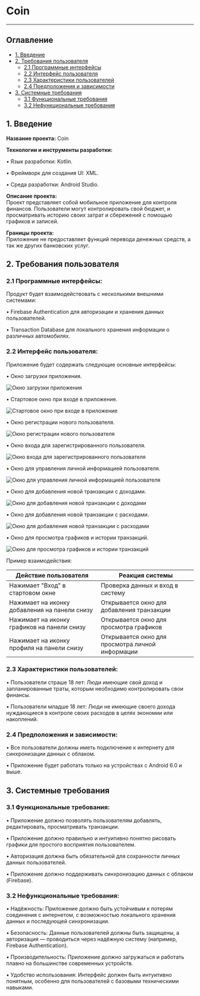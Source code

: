 # Coin
____

## **Оглавление**

- [1. Введение](#intro)
- [2. Требования пользователя](#user_requirements)
  - [2.1 Программные интерфейсы](#interfaces)
  - [2.2 Интерфейс пользователя](#ui)
  - [2.3 Характеристики пользователей](#user_characteristics)
  - [2.4 Предположения и зависимости](#assumptions)
- [3. Системные требования](#system_requirements)
  - [3.1 Функциональные требования](#functional_requirements)
  - [3.2 Нефункциональные требования](#non_functional_requirements)

<a name="intro"></a>
## **1. Введение**

**Название проекта:** Coin

**Технологии и инструменты разработки:**

•	Язык разработки: Kotlin.

•	Фреймворк для создания UI: XML.

•	Среда разработки: Android Studio.

**Описание проекта:**  
Проект представляет собой мобильное приложение для контроля финансов. Пользователи могут контролировать свой бюджет, и просматривать историю своих затрат и сбережений с помощью графиков и записей.

**Границы проекта:**  
Приложение не предоставляет функций перевода денежных средств, а так же других банковских услуг.

<a name="user_requirements"></a>
## **2. Требования пользователя**

<a name="interfaces"></a>
### **2.1 Программные интерфейсы:**

Продукт будет взаимодействовать с несколькими внешними системами:

• Firebase Authentication для авторизации и хранения данных пользователей.

• Transaction Database для локального хранения информации о различных автомобилях.

<a name="ui"></a>
### **2.2 Интерфейс пользователя:**

Приложение будет содержать следующие основные интерфейсы:

• Окно загрузки приложения.
  
  ![Окно загрузки приложения](https://github.com/IlyaLazowski/lab2_ZhTSRPO/blob/main/mocaps/load%20page.png)

• Стартовое окно при входе в приложение.
  
  ![Стартовое окно при входе в приложение](https://github.com/IlyaLazowski/lab2_ZhTSRPO/blob/main/mocaps/start%20page.png)

• Окно регистрации нового пользователя.
  
  ![Окно регистрации нового пользователя](https://github.com/IlyaLazowski/lab2_ZhTSRPO/blob/main/mocaps/registration%20page.png)

• Окно входа для зарегистрированного пользователя.
  
  ![Окно входа для зарегистрированного пользователя](https://github.com/IlyaLazowski/lab2_ZhTSRPO/blob/main/mocaps/sign%20page.png)

• Окно для управления личной информацией пользователя.
  
  ![Окно для управления личной информацией пользователя](https://github.com/IlyaLazowski/lab2_ZhTSRPO/blob/main/mocaps/profile%20page.png)

• Окно для добавления новой транзакции с доходами.
  
  ![Окно для добавления новой транзакции с доходами](https://github.com/IlyaLazowski/lab2_ZhTSRPO/blob/main/mocaps/transaction%20page.png)

• Окно для добавления новой транзакции с расходами.
  
  ![Окно для добавления новой транзакции с расходами](https://github.com/IlyaLazowski/lab2_ZhTSRPO/blob/main/docs/mocaps/transaction2%20page%208.png)

• Окно для просмотра графиков и истории транзакций.
  
  ![Окно для просмотра графиков и истории транзакций](https://github.com/IlyaLazowski/lab2_ZhTSRPO/blob/main/docs/mocaps/graphics%20page.png)

  Пример взаимодействия:

| Действие пользователя                          | Реакция системы                                               |
|------------------------------------------------|---------------------------------------------------------------|
| Нажимает "Вход" в стартовом окне            | Проверка данных и вход в систему                              |
| Нажимает на иконку добавления на панели снизу                       | Открывается окно для добавления транзакции      |
| Нажимает на иконку графиков на панели снизу        |Открывается окно для просмотра графиков   |
| Нажимает на иконку профиля на панели снизу                  | Открывается окно для просмотра личной информации               |

<a name="user_characteristics"></a>
### **2.3 Характеристики пользователей:**

•	Пользователи страше 18 лет: Люди имеющие свой доход и запланированные траты, которым необходимо контролировать свои финансы.

•	Пользователи младше 18 лет: Люди не имеющие своего дохода нуждающиеся в контроле своих расходов в целях экономии или накоплений.

<a name="assumptions"></a>
### **2.4 Предположения и зависимости:**

•	Все пользователи должны иметь подключение к интернету для синхронизации данных с облаком.

•	Приложение будет работать только на устройствах с Android 6.0 и выше.

<a name="system_requirements"></a>
## **3. Системные требования**

<a name="functional_requirements"></a>
### **3.1 Функциональные требования:**

• Приложение должно позволять пользователям добавлять, редактировать, просматривать транзакции.

• Приложение должно правильно и интуитивно понятно рисовать графики для простого восприятия пользователем.

• Авторизация должна быть обязательной для сохранности личных данных пользователей.

• Приложение должно поддерживать синхронизацию данных с облаком (Firebase).

<a name="non_functional_requirements"></a>
### **3.2 Нефункциональные требования:**

•	Надёжность: Приложение должно быть устойчивым к потерям соединения с интернетом, с возможностью локального хранения данных и последующей синхронизации.

•	Безопасность: Данные пользователей должны быть защищены, а авторизация — проводиться через надёжную систему (например, Firebase Authentication).

•	Производительность: Приложение должно загружаться и работать плавно на большинстве современных устройств.

•	Удобство использования: Интерфейс должен быть интуитивно понятным, особенно для пользователей с базовыми техническими навыками.
